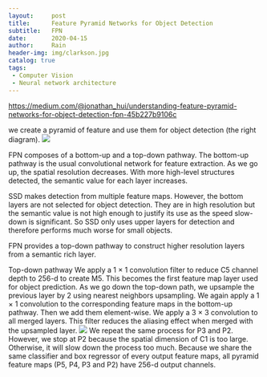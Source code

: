 ```yaml
---
layout:     post
title:      Feature Pyramid Networks for Object Detection
subtitle:   FPN
date:       2020-04-15
author:     Rain
header-img: img/clarkson.jpg
catalog: true
tags:    
 - Computer Vision
 - Neural network architecture
---
```


https://medium.com/@jonathan_hui/understanding-feature-pyramid-networks-for-object-detection-fpn-45b227b9106c


we create a pyramid of feature and use them for object detection (the right diagram).
<img src="https://miro.medium.com/max/1000/1*aMRoAN7CtD1gdzTaZIT5gA.png">

FPN composes of a bottom-up and a top-down pathway. The bottom-up pathway is the usual convolutional network for feature extraction. As we go up, the spatial resolution decreases. With more high-level structures detected, the semantic value for each layer increases.

SSD makes detection from multiple feature maps. However, the bottom layers are not selected for object detection. They are in high resolution but the semantic value is not high enough to justify its use as the speed slow-down is significant. So SSD only uses upper layers for detection and therefore performs much worse for small objects.


FPN provides a top-down pathway to construct higher resolution layers from a semantic rich layer.


Top-down pathway
We apply a 1 × 1 convolution filter to reduce C5 channel depth to 256-d to create M5. This becomes the first feature map layer used for object prediction.
As we go down the top-down path, we upsample the previous layer by 2 using nearest neighbors upsampling. We again apply a 1 × 1 convolution to the corresponding feature maps in the bottom-up pathway. Then we add them element-wise. We apply a 3 × 3 convolution to all merged layers. This filter reduces the aliasing effect when merged with the upsampled layer.
<img src="https://miro.medium.com/max/1400/1*4vtMwMRA8phONJO0NB3q9g.jpeg">
We repeat the same process for P3 and P2. However, we stop at P2 because the spatial dimension of C1 is too large. Otherwise, it will slow down the process too much. Because we share the same classifier and box regressor of every output feature maps, all pyramid feature maps (P5, P4, P3 and P2) have 256-d output channels.